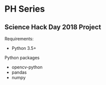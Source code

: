 # PH Series

## Science Hack Day 2018 Project

Requirements:
* Python 3.5+

Python packages
* opencv-python
* pandas
* numpy